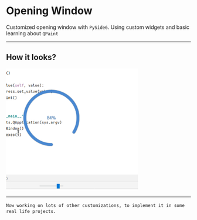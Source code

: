 # Opening Window
Customized opening window with `PySide6`.
Using custom widgets and basic learning about `QPaint`

___
## How it looks?
<p style="text-alignment:center">
<a href="/circular_progress/images/Screenshot_8.png">
    <img src="/circular_progress/images/Screenshot_8.png" width="360" height="auto">
</a>
</p>

___

    Now working on lots of other customizations, to implement it in some real life projects.